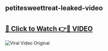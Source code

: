 ## petitesweettreat-leaked-video 

# <h2><a href="http://freeplayer.one?title=petitesweettreat-leaked-video&ref=21J">🔗 Click to Watch 👉🔴 VIDEO</a></h2>

<a href="http://freeplayer.one?title=petitesweettreat-leaked-video&ref=21J" rel="nofollow" data-target="animated-image.originalLink"><img src="https://i.ibb.co.com/xMMVF88/686577567.gif" alt="Viral Video Original" style="max-width: 100%; display: inline-block;" data-target="animated-image.originalImage"></a>

